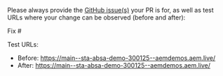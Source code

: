 Please always provide the [GitHub issue(s)](../issues) your PR is for, as well as test URLs where your change can be observed (before and after):

Fix #<gh-issue-id>

Test URLs:
- Before: https://main--sta-absa-demo-300125--aemdemos.aem.live/
- After: https://main--sta-absa-demo-300125--aemdemos.aem.live/
